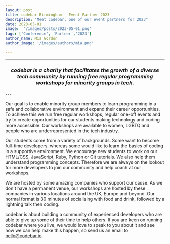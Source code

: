 ```yaml
---
layout: post
title: codebar Birmingham - Event Partner 2023
description: "Meet codebar, one of our event partners for 2023"
date: 2023-05-01
image:  '/images/posts/2023-05-01.png'
tags: ['Conference', 'Partner','2023']
author_name: Mia Gordon
author_image: '/images/authors/mia.png'

---
```


----
<center>
<h3> <i>codebar is a charity that facilitates the growth of a diverse tech community by running free regular programming workshops for minority groups in tech.</i> </h3>
</center>
---

<br />

Our goal is to enable minority group members to learn programming in a safe and collaborative environment and expand their career opportunities. To achieve this we run free regular workshops, regular one-off events and try to create opportunities for our students making technology and coding more accessible. Our workshops are available to women, LGBTQ and people who are underrepresented in the tech industry.
 
Our students come from a variety of backgrounds. Some want to become full-time developers, whereas some would like to learn the basics of coding in a supportive environment. We encourage new students to work on our HTML/CSS, JavaScript, Ruby, Python or Git tutorials. We also help them understand programming concepts. Therefore we are always on the lookout for more developers to join our community and help coach at our workshops.
 
We are hosted by some amazing companies who support our cause.  As we don't have a permanent venue, our workshops are hosted by these companies in various locations around the UK, Europe and beyond. Our normal format is 30 minutes of socialising with food and drink, followed by a lightning talk then coding.
 
codebar is about building a community of experienced developers who are able to give up some of their time to help others. If you are keen on running codebar where you live, we would love to speak to you about it and see how we can help make this happen, so send us an email to <a href="mailto:hello@codebar.io">hello@codebar.io</a>.

